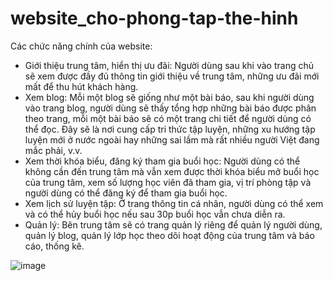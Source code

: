 # website_cho-phong-tap-the-hinh
Các chức năng chính của website:
- Giới thiệu trung tâm, hiển thị ưu đãi: Người dùng sau khi vào trang chủ sẽ xem được đầy đủ thông tin giới thiệu về trung tâm, những ưu đãi mới mất để thu hút khách hàng.
- Xem blog: Mỗi một blog sẽ giống như một bài báo, sau khi người dùng vào trang blog, người dùng sẽ thấy tổng hợp những bài báo được phân theo trang, mỗi một bài báo sẽ có một trang chi tiết để người dùng có thể đọc. Đây sẽ là nơi cung cấp tri thức tập luyện, những xu hướng tập luyện mới ở nước ngoài hay những sai lầm mà rất nhiều người Việt đang mắc phải, v.v.
- Xem thời khóa biểu, đăng ký tham gia buổi học: Người dùng có thể không cần đến trung tâm mà vẫn xem được thời khóa biểu mở buổi học của trung tâm, xem số lượng học viên đã tham gia, vị trí phòng tập và người dùng có thể đăng ký để tham gia buổi học.
- Xem lịch sử luyện tập: Ở trang thông tin cá nhân, người dùng có thể xem và có thể hủy buổi học nếu sau 30p buổi học vẫn chưa diễn ra.
- Quản lý: Bên trung tâm sẽ có trang quản lý riêng để quản lý người dùng, quản lý blog, quản lý lớp học theo dõi hoạt động của trung tâm và báo cáo, thống kê.

![image](https://github.com/nhuhoacn/web_ho-tro-tap-gym/assets/108846833/902e493c-8401-4855-8677-7e50b4b6c300)

